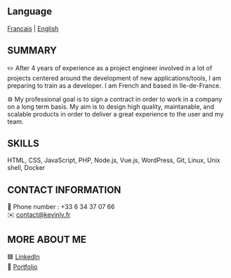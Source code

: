 ## Language

[Français](README.fr.md) | [English](README.md)

## SUMMARY

✏️ After 4 years of experience as a project engineer involved in a lot of projects centered around the development of new applications/tools, I am preparing to train as a developer. I am French and based in Ile-de-France.

⚙️ My professional goal is to sign a contract in order to work in a company on a long term basis. My aim is to design high quality, maintanable, and scalable products in order to deliver a great experience to the user and my team. 

## SKILLS
HTML, CSS, JavaScript, PHP, Node.js, Vue.js, WordPress, Git, Linux, Unix shell, Docker

## CONTACT INFORMATION

📱 Phone number : +33 6 34 37 07 66\
✉️ contact@kevinly.fr

## MORE ABOUT ME

🟦 [LinkedIn](https://www.linkedin.com/in/kevin-ly-12579573/)\
📰 [Portfolio](http://kevinly.fr/)